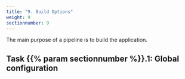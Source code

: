 ```yaml
---
title: "9. Build Options"
weight: 9
sectionnumber: 9
---
```


The main purpose of a pipeline is to build the application.


## Task {{% param sectionnumber %}}.1: Global configuration

<!-- TODO 


-->

